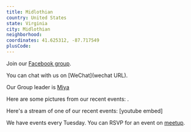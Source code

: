 ```yaml
---
title: Midlothian
country: United States
state: Virginia
city: Midlothian
neighborhood: 
coordinates: 41.625312, -87.717549
plusCode:
---
```

Join our [Facebook group](https://www.facebook.com/groups/free.code.camp.midlothian.va).

You can chat with us on [WeChat](wechat URL).

Our Group leader is [Miya](freecodecamp.org/miya)

Here are some pictures from our recent events:
![]().

Here's a stream of one of our recent events:
[youtube embed]

We have events every Tuesday. You can RSVP for an event on [meetup](meetupurl).
